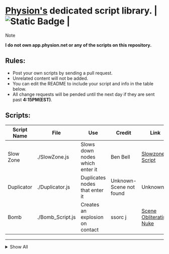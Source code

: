 
# [Physion's](https://app.physion.net) dedicated script library. | ![Static Badge](https://img.shields.io/badge/Status%3A-Available-brightgreen?style=flat-square) |
>[!NOTE]  
__I do not own app.physion.net or any of the scripts on this repository.__  

## Rules:  
- Post your own scripts by sending a pull request.
- Unrelated content will not be added.
- You can edit the README to include your script and info in the table below.
- All change requests will be pended until the next day if they are sent past **4:15PM(EST)**.


## Scripts:

| Script Name | File         | Use                         | Credit                       | Link              |Note                |
|-------------|--------------|-----------------------------|----------------------------|---------------------|--------------------|
|Slow Zone| ./SlowZone.js  | Slows down nodes which enter it | Ben Bell | [Slowzone Script](https://app.physion.net/scenes/slowzone-script)|Properties can be adjusted in script|
|Duplicator|./Duplicator.js|Duplicates nodes that enter it|Unknown-Scene not found|Unknown|Could not find original creator|
|Bomb|./Bomb_Script.js|Creates an explosion on contact|ssorc j| [Scene Obliterating Nuke](https://app.physion.net/scenes/scene-obliterating-nuke)|Properties can be adjusted in script|
---
<details> <summary>Show All</summary>

<br>

| Script Name | File         | Use                         | Credit                       | Link              |Note                |
|-------------|--------------|-----------------------------|----------------------------|---------------------|--------------------|
|Engine Spring|./EngineSpring.js|Creates a spring which acts like fuel combustion in an engine|Aiden Ravenshea|[Car+Engine!](https://app.physion.net/scenes/car-engine-1qItEQwO-)|Specialized script|
|Expand And Split|./ExpandAndSplit.js|Makes a circle expand and duplicate infinitely|ssorc j|[expand and split](https://app.physion.net/scenes/expand-and-split)|Not intended for actual use|
|Laser|./Laser_Script--Vector.js|Creates a raytraced beam|Box|[Laser (test)](https://app.physion.net/scenes/laser-test)|Properties can be adjusted in script|
|Self Driver|./SelfDriver.js|A car with raytraced circles that can solve mazes|Aiden Ravenshea|[Car VS Maze!](https://app.physion.net/scenes/car-vs-maze)|This scene is featured|
|Snake Game|./SnakeGame.js|Creates the popular game Snake on physion.|Dimitris|[Snake Game](https://app.physion.net/scenes/snake-game)|Follow instructions on script to use|
|Teleporter|./Teleporter.js|Teleports objects to another specified node|Dimitris|[Teleporters](https://app.physion.net/scenes/teleporters)|Type the exit node ID into the space provided|
|Timer|./Timer.js|Starts a timer from a text node|Sirfryingpan|[Timer Script(Free to use)](https://app.physion.net/scenes/timer-script-free-to-use)|Default is 5 minutes. Follow instructions on script to change|

</details>


<!--<p>Text on the left <img align="right" src="![Static Badge](https://img.shields.io/badge/Status%3A-Available-brightgreen?style=flat-square)"></p>-->
